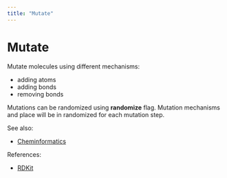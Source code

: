 ```yaml
---
title: "Mutate"
---
```

<!-- SUBTITLE: -->

# Mutate

Mutate molecules using different mechanisms:

* adding atoms
* adding bonds
* removing bonds

Mutations can be randomized using **randomize** flag. Mutation mechanisms and place will be in randomized for each
mutation step.

See also:

* [Cheminformatics](../cheminformatics.md)

References:

* [RDKit](https://www.rdkit.org/)
